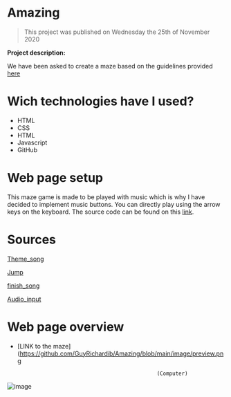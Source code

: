 # Amazing
> This project was published on Wednesday the 25th of November 2020
>
**Project description:**

We have been asked to create a maze based on the guidelines provided [here](https://github.com/becodeorg/bxl-hopper-1-25/tree/master/The%20Hill/projects/2.amazeing) 




# Wich technologies have I used?

* HTML
* CSS
* HTML
* Javascript
* GitHub
 



# Web page setup

This maze game is made to be played with music which is why I have decided to implement music buttons.
You can directly play using the arrow keys on the keyboard. 
The source code can be found on this [link](https://github.com/GuyRichardib/Amazing). 


# Sources
[Theme_song](https://www.youtube.com/watch?v=37-paiEz0mQ&ab_channel=GamingSoundFX)

[Jump](https://www.youtube.com/watch?v=37-paiEz0mQ&ab_channel=GamingSoundFX)

[finish_song](https://www.youtube.com/watch?v=3BsBXp6VkvU&ab_channel=BlittleMcNilsen)

[Audio_input](https://www.w3schools.com/jsref/met_audio_play.asp)




# Web page overview
* [LINK to the maze](https://github.com/GuyRichardib/Amazing/blob/main/image/preview.png 

                                                   (Computer)
                                
![image](https://github.com/GuyRichardib/Amazing/blob/main/preview.png)
